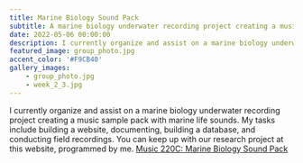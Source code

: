 ```yaml
---
title: Marine Biology Sound Pack
subtitle: A marine biology underwater recording project creating a music sample pack with marine life sounds.
date: 2022-05-06 00:00:00
description: I currently organize and assist on a marine biology underwater recording project creating a music sample pack with marine life sounds. My tasks include building a website, documenting, building a database, and conducting field recordings. You can keep up with our research project at this website, programmed by me.
featured_image: group_photo.jpg
accent_color: '#F9CB40'
gallery_images:
    - group_photo.jpg
    - week_2_3.jpg
---
```

I currently organize and assist on a marine biology underwater recording project creating a music sample pack with marine life sounds. My tasks include building a website, documenting, building a database, and conducting field recordings. You can keep up with our research project at this website, programmed by me.
    [Music 220C: Marine Biology Sound Pack](http://ccrma.stanford.edu/~gandhi/220C/)
